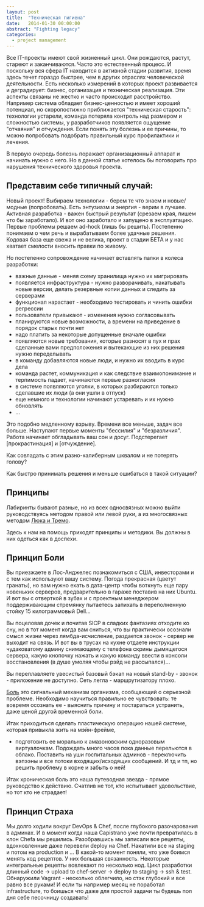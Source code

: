```yaml
---
layout: post
title:  "Техническая гигиена"
date:   2014-01-30 00:00:00
abstract: "Fighting legacy"
categories:
  - project management
---
```


Все IT-проекты имеют свой жизненный цикл. Они рождаются, растут, стареют и заканчиваются.
Часто это естественный процесс. И поскольку вся сфера IT находится в активной стадии развития, время здесь
течет гораздо быстрее, чем в других отраслях человеческой деятельности. Есть несколько измерений
в которых проект развивается и деградирует: бизнес, организация и техническая реализация. Эти аспекты
связаны не жестко и часто происходит расстройство. Например система обладает бизнес-ценностью
и имеет хороший потенциал, но скоропостижно приближается "техническая старость": технологии устарели,
команда потеряла контроль над размером и сложностью системы, у разработчиков появляется ощущение "отчаяния"
и отчуждения. Если понять эту болезнь и ее причины, то можно попробовать подобрать правильный курс профилактики и лечения.

В первую очередь болезнь поражает организационный аппарат и начинать нужно с него. Но в данной
статье хотелось бы поговорить про нарушения технического здоровья проекта.


## Представим себе типичный случай:

Новый проект! Выбираем технологии - берем те что знаем и новые/модные (попробовать).
Есть энтузиазм и энергия - верим в лучшее.
Активная разработка - важен быстрый результат (срезаем края, пишем что бы заработало).
И вот оно заработало и запущено в эксплуатацию. Первые проблемы решаем ad-hock (лишь бы решить).
Постепенно понимаем о чем речь и вырабатываем более удачные решения.
Кодовая база еще свежа и не велика, проект в стадии БЕТА и у нас хватает смелости вносить правки по живому.

Но постепенно сопровождение начинает вставлять палки в колеса разработки:

* важные данные - меняя схему хранилища нужно их мигрировать
* появляется инфраструктура - нужно разворачивать, накатывать новые версии, делать резервные копии данных и следить за серверами
* функционал нарастает - необходимо тестировать и чинить ошибки регрессии
* пользователи привыкают - изменения нужно согласовывать
* планируются новые возможности, а времени на приведение в порядок старых почти нет
* надо платить за некоторые допущенные вначале ошибки
* появляются новые требования, которые разносят в пух и прах сделанные вами предположения и вытекающие из них решения нужно переделывать
* в команду добавляются новые люди, и нужно их вводить в курс дела
* команда растет, коммуникация и как следствие взаимопонимание и терпимость падает, начинаются первые разногласия
* в системе появляются уголки, в которых разбираются только сделавшие их люди (а они ушли в отпуск)
* еще немного и технологии начинают устаревать и их нужно обновлять
* ...

Это подобно медленному взрыву. Времени все меньше, задач все больше. Наступают
первые моменты "бессилия" и "безразличия".  Работа начинает обгладывать ваш сон и досуг.
Подстерегает [прокрастинация] и [отчуждение].

Как совладать с этим разно-калиберным шквалом и не потерять голову?

Как быстро принимать решения и меньше ошибаться в такой ситуации?

## Принципы

Лабиринты бывают разные, но из всех односвязных можно выйти руководствуясь методом правой или левой руки,
а из многосвязных методом [Люка и Тремо](http://www.ega-math.narod.ru/Nquant/Maze.htm).

Здесь к нам на помощь приходят принципы и методики. Вы должны в них одеться как в доспехи.

## Принцип Боли

Вы приезжаете в Лос-Анджелес познакомиться с США, инвесторами и с тем как используют вашу систему.
Погода прекрасная (цветут гранаты), но вам нужно ехать в дата-центр чтобы воткнуть еще пару новеньких серверов,
предварительно в гараже поставив на них Ubuntu. И вот вы с отверткой в зубах и с проектным менеджером поддерживающим
стремянку пытаетесь запихать в переполненную стойку 15 килограммовый Dell...

Вы поцеловав дочек и почитав SICP в сладких фантазиях отходите ко сну, но в тот момент когда вам сниться,
что вы практически осознали смысл жизни через лямбда-исчисление, раздается звонок - сервер не выходит на связь.
И вот вы в трусах на кухне отдаете инструкции чудаковатому админу снимающему с телефона скрины дымящегося сервера,
какую кнопочку нажать и какую команду ввести в консоли восстановления (в душе умоляя чтобы рэйд не рассыпался)...

Вы переплавляете увесистый базовый бэкап на новый stand-by - звонок - приложение не доступно.
Сеть легла - маршрутизатору плохо.


[Боль](http://ru.wikipedia.org/wiki/%D0%91%D0%BE%D0%BB%D1%8C) это сигнальный механизм организма,
сообщающий о серьезной проблеме. Необходимо научиться правильно ее чувствовать:
те вовремя осознать ее  - выяснить причину и постараться устранить, даже ценой другой временной боли.

Итак приходиться сделать пластическую операцию нашей системе, которая привыкла жить на мэйн-фрейме,
- подготовить ее морально к амазоновским одноразовым виртуалочкам. Подождать много часов пока данные перельются
в облако. Поставить на уши госпитальных админов - переключить вэпээны и все потоки входящих/исходящих сообщений.
И тд и тп, но решить проблему в корне и забыть о ней!

Итак хроническая боль это наша путеводная звезда - прямое руководство к действию.
Счатлив не тот, кто испытывает удовольствие, но тот кто не страдает!

## Принцип Страха

Мы долго ходили вокруг DevOps & Chef, после глубокого разочарования в админах. И в момент когда наша Capistrano
уже почти превратилась в клон Chefa мы решились. Разобравшись мы записали все рецепты, вдохновленные даже перевели
deploy на Chef. Накатили все на staging и потом на production и ... В какой-то момент поняли, что уже боимся менять
код рецептов. У них большая связанность. Некоторые интегральные рецепты вовлекают по несколько нод.
Цикл разработки длинный code -> upload to chef-server -> deploy to staging -> ssh & test. Обнаружили Vagrant - несколько
облегчило, но стэк глубокий и все равно все руками! И если ты например месяц не поработал infrastructure, то боишься
что даже для простой задачи ты будешь пол дня себе песочницу создавать!
